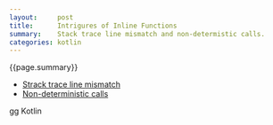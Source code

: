 ```yaml
---
layout:     post
title:      Intrigures of Inline Functions
summary:    Stack trace line mismatch and non-determistic calls.
categories: kotlin
---
```


{{page.summary}}

* [Strack trace line mismatch](https://youtrack.jetbrains.com/issue/KT-8628)
* [Non-deterministic calls](https://github.com/tipsy/javalin/issues/1098)

gg Kotlin


